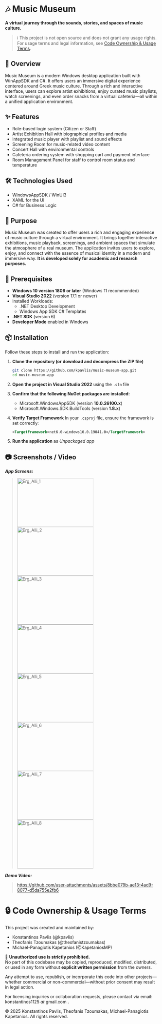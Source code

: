# 🎶 Music Museum

**A virtual journey through the sounds, stories, and spaces of music culture.**

> ℹ️ This project is not open source and does not grant any usage rights.
> For usage terms and legal information, see [Code Ownership & Usage Terms](#-code-ownership--usage-terms).

## 📖 Overview  

Music Museum is a modern Windows desktop application built with WinAppSDK and C#. It offers users an immersive digital experience centered around Greek music culture. Through a rich and interactive interface, users can explore artist exhibitions, enjoy curated music playlists, watch screenings, and even order snacks from a virtual cafeteria—all within a unified application environment.

## ✨ Features  

- Role-based login system (Citizen or Staff)  
- Artist Exhibition Hall with biographical profiles and media  
- Integrated music player with playlist and sound effects  
- Screening Room for music-related video content  
- Concert Hall with environmental controls  
- Cafeteria ordering system with shopping cart and payment interface  
- Room Management Panel for staff to control room status and temperature

## 🛠️ Technologies Used  

- WindowsAppSDK / WinUI3
- XAML for the UI
- C# for Business Logic

## 🎯 Purpose 

Music Museum was created to offer users a rich and engaging experience of music culture through a virtual environment. It brings together interactive exhibitions, music playback, screenings, and ambient spaces that simulate the atmosphere of a real museum. The application invites users to explore, enjoy, and connect with the essence of musical identity in a modern and immersive way. **It is developed solely for academic and research purposes.**


## 🧰 Prerequisites  

- **Windows 10 version 1809 or later** (Windows 11 recommended)
- **Visual Studio 2022** (version 17.1 or newer)
- Installed Workloads:
  - .NET Desktop Development
  - Windows App SDK C# Templates
- **.NET SDK** (version 6)
- **Developer Mode** enabled in Windows


## 📦 Installation  

Follow these steps to install and run the application:

1. **Clone the repository (or download and decompress the ZIP file)**
   ```bash
   git clone https://github.com/kpavlis/music-museum-app.git
   cd music-museum-app
2. **Open the project in Visual Studio 2022** using the `.sln` file
3. **Confirm that the following NuGet packages are installed:**
    - Microsoft.WindowsAppSDK (version **10.0.26100.x**)
    - Microsoft.Windows.SDK.BuildTools (version **1.8.x**)
4. **Verify Target Framework**
     In your `.csproj` file, ensure the framework is set correctly:
   
     ```xml
     <TargetFramework>net6.0-windows10.0.19041.0</TargetFramework>
   
6. **Run the application** as _Unpackaged app_

## 📷 Screenshots / Video

**_App Screens:_**  
> <img width="250" height="160" alt="Erg_Alli_1" src="https://github.com/user-attachments/assets/01804344-e916-4cee-8755-cc9e41bc5bd7" />
> <img width="250" height="160" alt="Erg_Alli_2" src="https://github.com/user-attachments/assets/4aa03ec1-7e73-491d-b9ed-53e72d7ea3e4" />
> <img width="250" height="160" alt="Erg_Alli_3" src="https://github.com/user-attachments/assets/686b19e6-6ec2-4f3d-a080-9445baa5f8a5" />
> <img width="250" height="160" alt="Erg_Alli_4" src="https://github.com/user-attachments/assets/37c3e180-a00d-4340-ac35-f253620e2d95" />
> <img width="250" height="160" alt="Erg_Alli_5" src="https://github.com/user-attachments/assets/d7abec23-4403-4711-bf55-2edb10c90305" />
> <img width="250" height="160" alt="Erg_Alli_6" src="https://github.com/user-attachments/assets/16efc115-cfff-4058-b89c-18cd1dec69d6" />
> <img width="250" height="160" alt="Erg_Alli_7" src="https://github.com/user-attachments/assets/ffad20d9-bdaa-4085-b7d7-4207316585c4" />
> <img width="250" height="160" alt="Erg_Alli_8" src="https://github.com/user-attachments/assets/fbd39dab-3d3d-422b-9ec3-d3d1e3e300e3" />

**_Demo Video:_**

> https://github.com/user-attachments/assets/8bbe079b-ae13-4ad9-8077-d5da755e2fb6

# 🔒 Code Ownership & Usage Terms

This project was created and maintained by:

- Konstantinos Pavlis (@kpavlis)
- Theofanis Tzoumakas (@theofanistzoumakas)
- Michael-Panagiotis Kapetanios (@KapetaniosMP)

🚫 **Unauthorized use is strictly prohibited.**  
No part of this codebase may be copied, reproduced, modified, distributed, or used in any form without **explicit written permission** from the owners.

Any attempt to use, republish, or incorporate this code into other projects—whether commercial or non-commercial—without prior consent may result in legal action.

For licensing inquiries or collaboration requests, please contact via email: konstantinos1125 _at_ gmail.com .

© 2025 Konstantinos Pavlis, Theofanis Tzoumakas, Michael-Panagiotis Kapetanios. All rights reserved.
